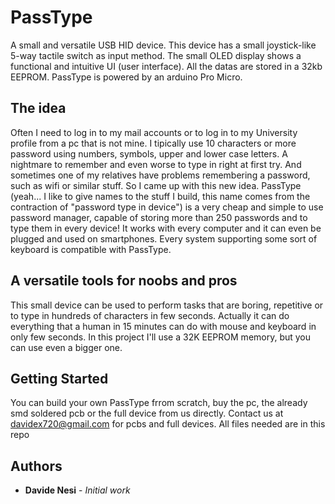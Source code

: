 # PassType

A small and versatile USB HID device. This device has a small joystick-like 5-way tactile switch as input method. The small OLED display shows a functional and intuitive UI (user interface). All the datas are stored in a 32kb EEPROM. PassType is powered by an arduino Pro Micro. 


## The idea

Often I need to log in to my mail accounts or to log in to my University profile from a pc that is not mine. I tipically use 10 characters or more password using numbers, symbols, upper and lower case letters. A nightmare to remember and even worse to type in right at first try. And sometimes one of my relatives have problems remembering a password, such as wifi or similar stuff. So I came up with this new idea. PassType (yeah... I like to give names to the stuff I build, this name comes from the contraction of "password type in device") is a very cheap and simple to use password manager, capable of storing more than 250 passwords and to type them in every device! It works with every computer and it can even be plugged and used on smartphones. Every system supporting some sort of keyboard is compatible with PassType.

## A versatile tools for noobs and pros

This small device can be used to perform tasks that are boring, repetitive or to type in hundreds of characters in few seconds. Actually it can do everything that a human in 15 minutes can do with mouse and keyboard in only few seconds. In this project I'll use a 32K EEPROM memory, but you can use even a bigger one.

## Getting Started

You can build your own PassType frrom scratch, buy the pc, the already smd soldered pcb or the full device from us directly.
Contact us at davidex720@gmail.com for pcbs and full devices. All files needed are in this repo







## Authors

* **Davide Nesi** - *Initial work*


